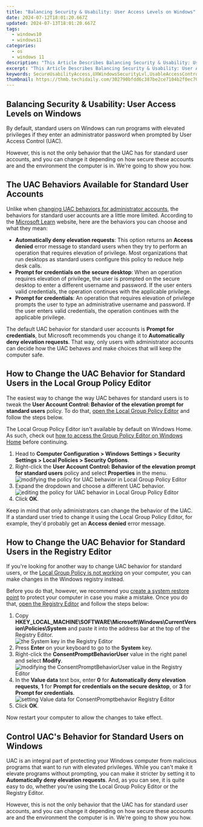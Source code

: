 ```yaml
---
title: "Balancing Security & Usability: User Access Levels on Windows"
date: 2024-07-12T18:01:20.667Z
updated: 2024-07-13T18:01:20.667Z
tags:
  - windows10
  - windows11
categories:
  - os
  - windows 11
description: "This Article Describes Balancing Security & Usability: User Access Levels on Windows"
excerpt: "This Article Describes Balancing Security & Usability: User Access Levels on Windows"
keywords: SecureUsabilityAccess,UXWindowsSecurityLvl,UsableAccessControlWin,BalancedUserPermissions,SecurityInUAWin,AccessLevelBalanceWin,UsageSecurityWindows
thumbnail: https://thmb.techidaily.com/302790bfdd6c387be2ce7104b2f0ec7045e52a09e036ffbf26a83ecf9455ec5e.jpg
---
```


## Balancing Security & Usability: User Access Levels on Windows

 By default, standard users on Windows can run programs with elevated privileges if they enter an administrator password when prompted by User Access Control (UAC).

 However, this is not the only behavior that the UAC has for standard user accounts, and you can change it depending on how secure these accounts are and the environment the computer is in. We're going to show you how.

## The UAC Behaviors Available for Standard User Accounts

 Unlike when [changing UAC behaviors for administrator accounts](https://www.makeuseof.com/change-user-access-control-works-administrators-windows/), the behaviors for standard user accounts are a little more limited. According to the [Microsoft Learn](https://learn.microsoft.com/en-us/windows/security/threat-protection/security-policy-settings/user-account-control-behavior-of-the-elevation-prompt-for-standard-users) website, here are the behaviors you can choose and what they mean:

* **Automatically deny elevation requests**: This option returns an **Access denied** error message to standard users when they try to perform an operation that requires elevation of privilege. Most organizations that run desktops as standard users configure this policy to reduce help desk calls.
* **Prompt for credentials on the secure desktop**: When an operation requires elevation of privilege, the user is prompted on the secure desktop to enter a different username and password. If the user enters valid credentials, the operation continues with the applicable privilege.
* **Prompt for credentials**: An operation that requires elevation of privilege prompts the user to type an administrative username and password. If the user enters valid credentials, the operation continues with the applicable privilege.

 The default UAC behavior for standard user accounts is **Prompt for credentials**, but Microsoft recommends you change it to **Automatically deny elevation requests**. That way, only users with administrator accounts can decide how the UAC behaves and make choices that will keep the computer safe.

## How to Change the UAC Behavior for Standard Users in the Local Group Policy Editor

 The easiest way to change the way UAC behaves for standard users is to tweak the **User Account Control: Behavior of the elevation prompt for standard users** policy. To do that, [open the Local Group Policy Editor](https://www.makeuseof.com/windows-11-open-local-group-policy-editor/) and follow the steps below.

 The Local Group Policy Editor isn't available by default on Windows Home. As such, check out [how to access the Group Policy Editor on Windows Home](https://www.makeuseof.com/tag/access-group-policy-editor-even-windows-home-settings-try/) before continuing.

1. Head to **Computer Configuration > Windows Settings > Security Settings > Local Policies > Security Options**.
2. Right-click the **User Account Control: Behavior of the elevation prompt for standard users** policy and select **Properties** in the menu.  
![modifying the policy for UAC behavior in Local Group Policy Editor](https://static1.makeuseofimages.com/wordpress/wp-content/uploads/2023/07/modifying-policy-for-uac-behavior-in-local-group-policy-editor.jpg)
3. Expand the dropdown and choose a different UAC behavior.  
![editing the policy for UAC behavior in Local Group Policy Editor](https://static1.makeuseofimages.com/wordpress/wp-content/uploads/2023/07/editing-policy-for-uac-behavior-in-local-group-policy-editor.jpg)
4. Click **OK**.

 Keep in mind that only administrators can change the behavior of the UAC. If a standard user tried to change it using the Local Group Policy Editor, for example, they'd probably get an **Access denied** error message.

## How to Change the UAC Behavior for Standard Users in the Registry Editor

 If you're looking for another way to change UAC behavior for standard users, or the [Local Group Policy is not working](https://www.makeuseof.com/windows-local-group-policy-unresponsive/) on your computer, you can make changes in the Windows registry instead.

 Before you do that, however, we recommend you [create a system restore point](https://www.makeuseof.com/use-system-restore-windows/) to protect your computer in case you make a mistake. Once you do that, [open the Registry Editor](https://www.makeuseof.com/windows-11-open-registry-editor/) and follow the steps below:

1. Copy **HKEY\_LOCAL\_MACHINE\\SOFTWARE\\Microsoft\\Windows\\CurrentVersion\\Policies\\System** and paste it into the address bar at the top of the Registry Editor.  
![the System key in the Registry Editor](https://static1.makeuseofimages.com/wordpress/wp-content/uploads/2023/07/system-key-registry-editor.jpg)
2. Press **Enter** on your keyboard to go to the **System** key.
3. Right-click the **ConsentPromptBehaviorUser** value in the right panel and select **Modify**.  
![modifying the ConsentPromptBehaviorUser value in the Registry Editor](https://static1.makeuseofimages.com/wordpress/wp-content/uploads/2023/07/modifying-consentpromptbehavioruser-in-registry-editor.jpg)
4. In the **Value data** text box, enter **0** for **Automatically deny elevation requests**, **1** for **Prompt for credentials on the secure desktop**, or **3** for **Prompt for credentials**.  
![setting Value data for ConsentPromptbehavior Registry Editor](https://static1.makeuseofimages.com/wordpress/wp-content/uploads/2023/07/setting-value-data-for-consentpromptbehavior-registry-editor.jpg)
5. Click **OK**.

 Now restart your computer to allow the changes to take effect.

## Control UAC's Behavior for Standard Users on Windows

 UAC is an integral part of protecting your Windows computer from malicious programs that want to run with elevated privileges. While you can't make it elevate programs without prompting, you can make it stricter by setting it to **Automatically deny elevation requests**. And, as you can see, it is quite easy to do, whether you're using the Local Group Policy Editor or the Registry Editor.

 However, this is not the only behavior that the UAC has for standard user accounts, and you can change it depending on how secure these accounts are and the environment the computer is in. We're going to show you how.



<ins class="adsbygoogle"
      style="display:block"
      data-ad-client="ca-pub-7571918770474297"
      data-ad-slot="8358498916"
      data-ad-format="auto"
      data-full-width-responsive="true"></ins>